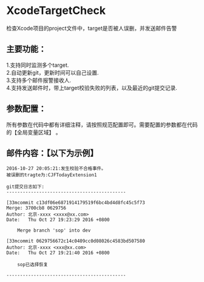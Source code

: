 # XcodeTargetCheck
检查Xcode项目的project文件中，target是否被人误删，并发送邮件告警

## 主要功能：
1.支持同时监测多个target.<br>
2.自动更新git，更新时间可以自己设置.<br>
3.支持多个邮件报警接收人.<br>
4.支持发送邮件时，带上target校验失败的列表，以及最近的git提交记录.<br>


## 参数配置：
所有参数在代码中都有详细注释，请按照规范配置即可。需要配置的参数都在代码的【全局变量区域】 。


## 邮件内容：【以下为示例】
```
2016-10-27 20:05:21:发生校验不合格事件。
被误删的tragte为:CJFTodayExtension1

git提交日志如下:
--------------------------------------------

[33mcommit c13df06e6871914179519f6bc4bd4d8fc45c5f73
Merge: 3700cb8 0629756
Author: 北京-xxxx <xxxx@xx.com>
Date:   Thu Oct 27 19:23:29 2016 +0800

    Merge branch 'sop' into dev

[33mcommit 0629756672c14c0409cc0d08026c4583bd507580
Author: 北京-xxxx <xxx@xx.com>
Date:   Thu Oct 27 19:21:40 2016 +0800

    sop已选择恢复

--------------------------------------------
```
